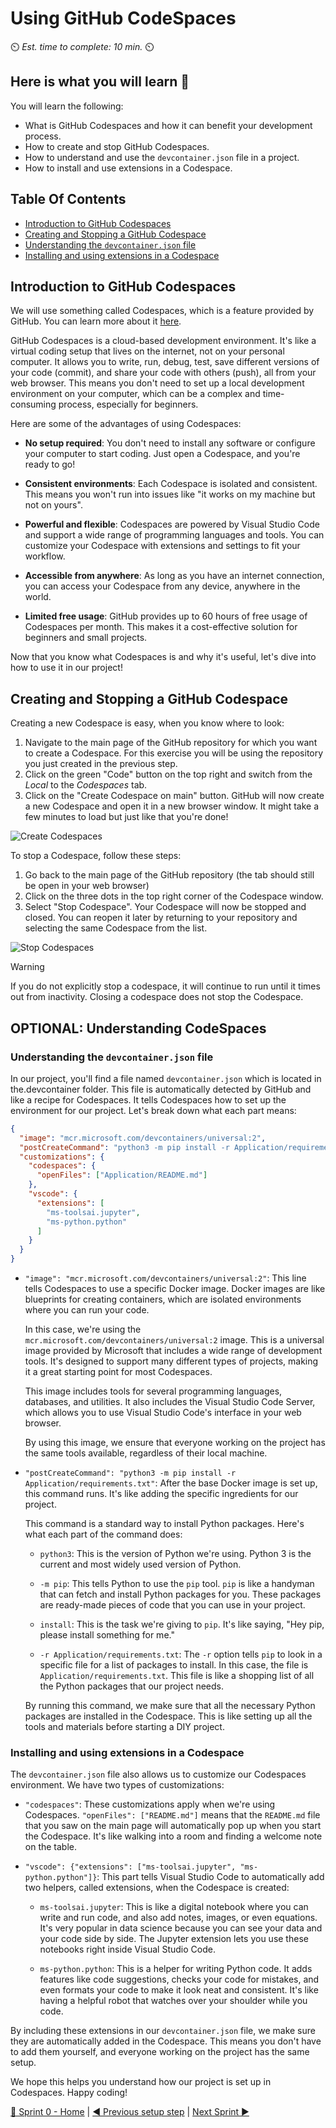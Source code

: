 # Using GitHub CodeSpaces
⏲️ _Est. time to complete: 10 min._ ⏲️

## Here is what you will learn 🎯
You will learn the following:
- What is GitHub Codespaces and how it can benefit your development process.
- How to create and stop GitHub Codespaces.
- How to understand and use the `devcontainer.json` file in a project.
- How to install and use extensions in a Codespace.

## Table Of Contents
- [Introduction to GitHub Codespaces](#introduction-to-github-codespaces)
- [Creating and Stopping a GitHub Codespace](#creating-and-stopping-a-github-codespace)
- [Understanding the `devcontainer.json` file](#understanding-the-devcontainerjson-file)
- [Installing and using extensions in a Codespace](#installing-and-using-extensions-in-a-codespace)

## Introduction to GitHub Codespaces
We will use something called Codespaces, which is a feature provided by GitHub. You can learn more about it [here](https://github.com/features/codespaces).

GitHub Codespaces is a cloud-based development environment. It's like a virtual coding setup that lives on the internet, not on your personal computer. It allows you to write, run, debug, test, save different versions of your code (commit), and share your code with others (push), all from your web browser. This means you don't need to set up a local development environment on your computer, which can be a complex and time-consuming process, especially for beginners.

Here are some of the advantages of using Codespaces:

- **No setup required**: You don't need to install any software or configure your computer to start coding. Just open a Codespace, and you're ready to go!

- **Consistent environments**: Each Codespace is isolated and consistent. This means you won't run into issues like "it works on my machine but not on yours".

- **Powerful and flexible**: Codespaces are powered by Visual Studio Code and support a wide range of programming languages and tools. You can customize your Codespace with extensions and settings to fit your workflow.

- **Accessible from anywhere**: As long as you have an internet connection, you can access your Codespace from any device, anywhere in the world.

- **Limited free usage**: GitHub provides up to 60 hours of free usage of Codespaces per month. This makes it a cost-effective solution for beginners and small projects.

Now that you know what Codespaces is and why it's useful, let's dive into how to use it in our project!


## Creating and Stopping a GitHub Codespace

Creating a new Codespace is easy, when you know where to look:

1. Navigate to the main page of the GitHub repository for which you want to create a Codespace.  For this exercise you will be using the repository you just created in the previous step. 
2. Click on the green "Code" button on the top right and switch from the _Local_ to the _Codespaces_ tab.
3. Click on the "Create Codespace on main" button. GitHub will now create a new Codespace and open it in a new browser window. It might take a few minutes to load but just like that you're done!

![Create Codespaces](./images/CreateCodespaces.png)

To stop a Codespace, follow these steps:

1. Go back to the main page of the GitHub repository (the tab should still be open in your web browser) 
2. Click on the three dots in the top right corner of the Codespace window.
3. Select "Stop Codespace". Your Codespace will now be stopped and closed. You can reopen it later by returning to your repository and selecting the same Codespace from the list.

![Stop Codespaces](../content-images/Sprint%2000/github/StopCodespaces.png)

> [!WARNING]
> If you do not explicitly stop a codespace, it will continue to run until it times out from inactivity. Closing a codespace does not stop the Codespace.

## OPTIONAL: Understanding CodeSpaces

### Understanding the `devcontainer.json` file

In our project, you'll find a file named `devcontainer.json` which is located in the.devcontainer folder. This file is automatically detected by GitHub and like a recipe for Codespaces. It tells Codespaces how to set up the environment for our project. Let's break down what each part means:

```json
{
  "image": "mcr.microsoft.com/devcontainers/universal:2",
  "postCreateCommand": "python3 -m pip install -r Application/requirements.txt",
  "customizations": {
    "codespaces": {
      "openFiles": ["Application/README.md"]
    },
    "vscode": {
      "extensions": [
        "ms-toolsai.jupyter",
        "ms-python.python"
      ]
    }
  }
}
```

- `"image": "mcr.microsoft.com/devcontainers/universal:2"`: This line tells Codespaces to use a specific Docker image. Docker images are like blueprints for creating containers, which are isolated environments where you can run your code. 

    In this case, we're using the `mcr.microsoft.com/devcontainers/universal:2` image. This is a universal image provided by Microsoft that includes a wide range of development tools. It's designed to support many different types of projects, making it a great starting point for most Codespaces.

    This image includes tools for several programming languages, databases, and utilities. It also includes the Visual Studio Code Server, which allows you to use Visual Studio Code's interface in your web browser.

    By using this image, we ensure that everyone working on the project has the same tools available, regardless of their local machine. 

- `"postCreateCommand": "python3 -m pip install -r Application/requirements.txt"`: After the base Docker image is set up, this command runs. It's like adding the specific ingredients for our project. 

    This command is a standard way to install Python packages. Here's what each part of the command does:

    - `python3`: This is the version of Python we're using. Python 3 is the current and most widely used version of Python.

    - `-m pip`: This tells Python to use the `pip` tool. `pip` is like a handyman that can fetch and install Python packages for you. These packages are ready-made pieces of code that you can use in your project.

    - `install`: This is the task we're giving to `pip`. It's like saying, "Hey pip, please install something for me."

    - `-r Application/requirements.txt`: The `-r` option tells `pip` to look in a specific file for a list of packages to install. In this case, the file is `Application/requirements.txt`. This file is like a shopping list of all the Python packages that our project needs.

    By running this command, we make sure that all the necessary Python packages are installed in the Codespace. This is like setting up all the tools and materials before starting a DIY project.

### Installing and using extensions in a Codespace

The `devcontainer.json` file also allows us to customize our Codespaces environment. We have two types of customizations:

- `"codespaces"`: These customizations apply when we're using Codespaces. `"openFiles": ["README.md"]` means that the `README.md` file that you saw on the main page will automatically pop up when you start the Codespace. It's like walking into a room and finding a welcome note on the table.

- `"vscode": {"extensions": ["ms-toolsai.jupyter", "ms-python.python"]}`: This part tells Visual Studio Code to automatically add two helpers, called extensions, when the Codespace is created:

  - `ms-toolsai.jupyter`: This is like a digital notebook where you can write and run code, and also add notes, images, or even equations. It's very popular in data science because you can see your data and your code side by side. The Jupyter extension lets you use these notebooks right inside Visual Studio Code.

  - `ms-python.python`: This is a helper for writing Python code. It adds features like code suggestions, checks your code for mistakes, and even formats your code to make it look neat and consistent. It's like having a helpful robot that watches over your shoulder while you code.

By including these extensions in our `devcontainer.json` file, we make sure they are automatically added in the Codespace. This means you don't have to add them yourself, and everyone working on the project has the same setup.

We hope this helps you understand how our project is set up in Codespaces. Happy coding!


[🔼 Sprint 0 - Home](readme.md) | [◀ Previous setup step](./02%20-%20Setup%20To-Do%20Application%20Repository.md) | [Next Sprint ▶](/Track_1_ToDo_App/Sprint-01%20-%20Basic%20Application/README.md)
